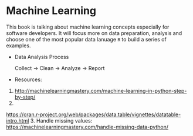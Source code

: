 # Machine Learning

This book is talking about machine learning concepts especially for software developers. It will focus more on data preparation, analysis and choose one of the most popular data lanuage `R` to build a series of examples. 

* Data Analysis Process

    Collect -> Clean -> Analyze -> Report

* Resources:

1. http://machinelearningmastery.com/machine-learning-in-python-step-by-step/
2.
https://cran.r-project.org/web/packages/data.table/vignettes/datatable-intro.html
3. Handle missing values: https://machinelearningmastery.com/handle-missing-data-python/